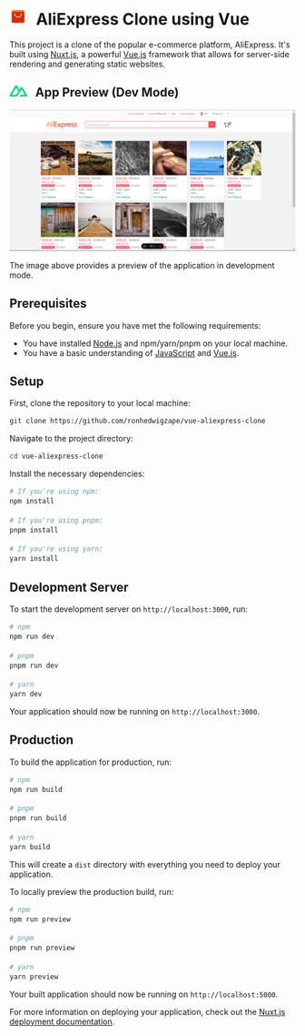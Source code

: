 # <img src="public/aliexpress-logo-.png" style="height: 30px; margin-right: 10px;"> AliExpress Clone using Vue

This project is a clone of the popular e-commerce platform, AliExpress. It's built using [Nuxt.js](https://nuxt.com/), a powerful [Vue.js](https://vuejs.org/) framework that allows for server-side rendering and generating static websites.

## <img src="public/nuxt.png" style="height: 20px; margin-right: 10px;"> App Preview (Dev Mode)

<img src="public/app-preview.PNG">

The image above provides a preview of the application in development mode.

## Prerequisites

Before you begin, ensure you have met the following requirements:

- You have installed [Node.js](https://nodejs.org/en) and npm/yarn/pnpm on your local machine.
- You have a basic understanding of [JavaScript](https://developer.mozilla.org/en-US/docs/Web/javascript) and [Vue.js](https://vuejs.org/).

## Setup

First, clone the repository to your local machine:

```bash
git clone https://github.com/ronhedwigzape/vue-aliexpress-clone
```

Navigate to the project directory:

```bash
cd vue-aliexpress-clone
```

Install the necessary dependencies:

```bash
# If you're using npm:
npm install

# If you're using pnpm:
pnpm install

# If you're using yarn:
yarn install
```

## Development Server

To start the development server on `http://localhost:3000`, run:

```bash
# npm
npm run dev

# pnpm
pnpm run dev

# yarn
yarn dev
```

Your application should now be running on `http://localhost:3000`.

## Production

To build the application for production, run:

```bash
# npm
npm run build

# pnpm
pnpm run build

# yarn
yarn build
```

This will create a `dist` directory with everything you need to deploy your application.

To locally preview the production build, run:

```bash
# npm
npm run preview

# pnpm
pnpm run preview

# yarn
yarn preview
```

Your built application should now be running on `http://localhost:5000`.

For more information on deploying your application, check out the [Nuxt.js deployment documentation](https://nuxt.com/docs/getting-started/deployment).